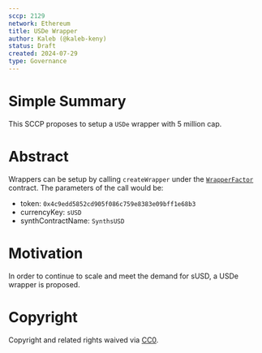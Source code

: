 ```yaml
---
sccp: 2129
network: Ethereum
title: USDe Wrapper
author: Kaleb (@kaleb-keny)
status: Draft
created: 2024-07-29
type: Governance
---
```


# Simple Summary

This SCCP proposes to setup a `USDe` wrapper with 5 million cap.

# Abstract

Wrappers can be setup by calling `createWrapper` under the [`WrapperFactor`](https://etherscan.io/address/0x02f9bC46beD33acdB9cb002fe346734CeF8a9480#writeContract) contract. The parameters of the call would be:
- token: `0x4c9edd5852cd905f086c759e8383e09bff1e68b3`
- currencyKey: `sUSD`
- synthContractName: `SynthsUSD`

# Motivation

In order to continue to scale and meet the demand for sUSD, a USDe wrapper is proposed.

# Copyright

Copyright and related rights waived via [CC0](https://creativecommons.org/publicdomain/zero/1.0/).


